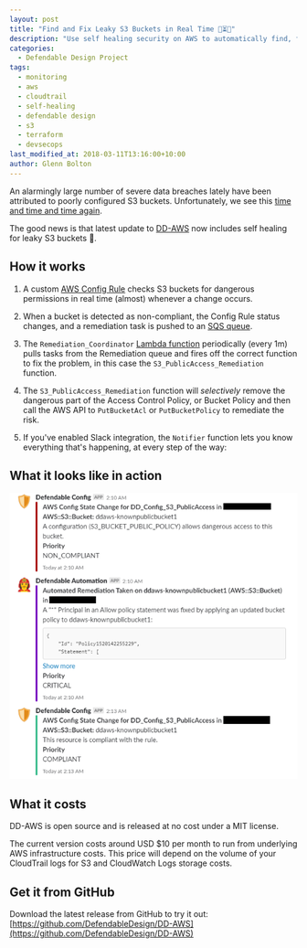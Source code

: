 ```yaml
---
layout: post
title: "Find and Fix Leaky S3 Buckets in Real Time 🔧⏳👏"
description: "Use self healing security on AWS to automatically find, fix and prevent potential S3 data breaches."
categories:
  - Defendable Design Project
tags:
  - monitoring
  - aws
  - cloudtrail
  - self-healing
  - defendable design
  - s3
  - terraform
  - devsecops
last_modified_at: 2018-03-11T13:16:00+10:00
author: Glenn Bolton
---
```


An alarmingly large number of severe data breaches lately have been attributed to poorly configured S3 buckets. Unfortunately, we see this [time and time and time again](https://www.google.com.au/search?q=s3+bucket+site%3Atheregister.co.uk).

The good news is that latest update to [DD-AWS](https://github.com/DefendableDesign/DD-AWS/releases) now includes self healing for leaky S3 buckets 🎉.

## How it works

1. A custom [AWS Config Rule](https://aws.amazon.com/config/) checks S3 buckets for dangerous permissions in real time (almost) whenever a change occurs.

1. When a bucket is detected as non-compliant, the Config Rule status changes, and a remediation task is pushed to an [SQS queue](https://aws.amazon.com/sqs/).

1. The `Remediation_Coordinator` [Lambda function](https://aws.amazon.com/lambda/) periodically (every 1m) pulls tasks from the Remediation queue and fires off the correct function to fix the problem, in this case the `S3_PublicAccess_Remediation` function.

1. The `S3_PublicAccess_Remediation` function will _selectively_ remove the dangerous part of the Access Control Policy, or Bucket Policy and then call the AWS API to `PutBucketAcl` or `PutBucketPolicy` to remediate the risk.

1. If you've enabled Slack integration, the `Notifier` function lets you know everything that's happening, at every step of the way:


## What it looks like in action
![Image of Slack alerts for a leaky S3 Bucket](/assets/images/posts/2018-03-11-slack-integration.png)


## What it costs
DD-AWS is open source and is released at no cost under a MIT license.

The current version costs around USD $10 per month to run from underlying AWS infrastructure costs. This price will depend on the volume of your CloudTrail logs for S3 and CloudWatch Logs storage costs.


## Get it from GitHub
Download the latest release from GitHub to try it out:
[https://github.com/DefendableDesign/DD-AWS](https://github.com/DefendableDesign/DD-AWS)